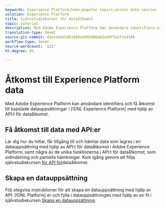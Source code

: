 ```yaml
---
keywords: Experience Platform;home;popular topics;access data sources
solution: Experience Platform
title: Självstudiekurser för dataåtkomst
topic: tutorial
description: Med Adobe Experience Platform kan användare identifiera och få åtkomst till kapslade datauppsättningar i Experience Platform med hjälp av API:t för dataåtkomst.
translation-type: tm+mt
source-git-commit: d3ece56d10b1940a5992906a65a50ffe2f7e4346
workflow-type: tm+mt
source-wordcount: '121'
ht-degree: 0%

---
```



# Åtkomst till Experience Platform data

Med Adobe Experience Platform kan användare identifiera och få åtkomst till kapslade datauppsättningar i [!DNL Experience Platform] med hjälp av API:t för dataåtkomst.

## Få åtkomst till data med API:er

Lär dig hur du hittar, får tillgång till och hämtar data som lagras i en datauppsättning med hjälp av API:t för dataåtkomst i Adobe Experience Platform, samt några av de unika funktionerna i API:t för dataåtkomst, som sidindelning och partiella hämtningar. Kom igång genom att följa självstudiekursen [för API för](../data-access/tutorials/dataset-data.md)dataåtkomst.

## Skapa en datauppsättning

Följ stegvisa instruktioner för att skapa en datauppsättning med hjälp av API: [!DNL Platform] er och fylla i datauppsättningen med hjälp av en fil i självstudiekursen [Skapa en datauppsättning](../catalog/datasets/create.md).